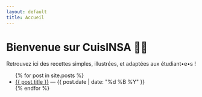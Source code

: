 ```yaml
---
layout: default
title: Accueil
---
```


<h1>Bienvenue sur CuisINSA 👨‍🍳</h1>

<p>Retrouvez ici des recettes simples, illustrées, et adaptées aux étudiant•e•s !</p>

<ul>
  {% for post in site.posts %}
    <li>
      <a href="{{ post.url }}">{{ post.title }}</a> — {{ post.date | date: "%d %B %Y" }}
    </li>
  {% endfor %}
</ul>
